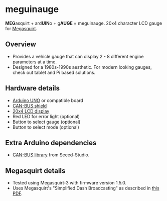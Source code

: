 # meguinauge

**MEG**asquirt + ard**UIN**o + g**AUGE** = meguinauge. 20x4 character LCD gauge for [Megasquirt](http://megasquirt.info/).

## Overview
* Provides a vehicle gauge that can display 2 - 8 different engine parameters at a time.
* Designed for a 1980s-1990s aesthetic. For modern looking gauges, check out tablet and Pi based solutions.

## Hardware details
* [Arduino UNO](https://www.arduino.cc/en/main/arduinoBoardUno) or compatible board
* [CAN-BUS shield](https://www.sparkfun.com/products/13262)
* [20x4 LCD display](https://www.adafruit.com/products/499)
* Red LED for error light (optional)
* Button to select gauge (optional)
* Button to select mode (optional)

## Extra Arduino dependencies
* [CAN-BUS library](https://github.com/Seeed-Studio/CAN_BUS_Shield) from Seeed-Studio.

## Megasquirt details
* Tested using Megasquirt-3 with firmware version 1.5.0.
* Uses Megasquirt's "Simplified Dash Broadcasting" as described in [this PDF](http://www.msextra.com/doc/pdf/Megasquirt_CAN_Broadcast.pdf).


